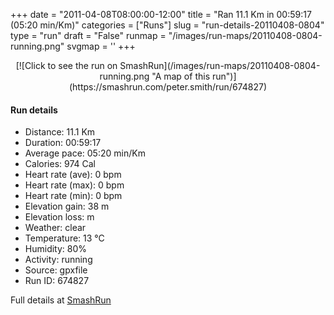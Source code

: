 +++
date = "2011-04-08T08:00:00-12:00"
title = "Ran 11.1 Km in 00:59:17 (05:20 min/Km)"
categories = ["Runs"]
slug = "run-details-20110408-0804"
type = "run"
draft = "False"
runmap = "/images/run-maps/20110408-0804-running.png"
svgmap = '<polyline points="0 58, 1 60, 5 57, 10 51, 14 49, 17 48, 20 50, 21 50, 24 49, 27 45, 30 45, 42 45, 48 49, 52 53, 56 55, 61 56, 70 56, 78 53, 83 51, 92 53, 96 52, 99 49, 100 49, 98 43, 97 40, 97 39, 98 42, 100 48, 98 50, 96 52, 92 54, 92 54, 90 52, 83 51, 70 56, 62 56, 53 53, 47 47, 45 46, 32 45, 28 45, 23 49, 18 47, 17 48, 16 49, 11 51, 9 53, 1 60">'
+++



<!--more-->

<center>
[![Click to see the run on SmashRun](/images/run-maps/20110408-0804-running.png "A map of this run")](https://smashrun.com/peter.smith/run/674827)
</center>

#### Run details

* Distance: 11.1 Km
* Duration: 00:59:17
* Average pace: 05:20 min/Km
* Calories: 974 Cal
* Heart rate (ave): 0 bpm
* Heart rate (max): 0 bpm
* Heart rate (min): 0 bpm
* Elevation gain: 38 m
* Elevation loss:  m
* Weather: clear
* Temperature: 13 &deg;C
* Humidity: 80%
* Activity: running
* Source: gpxfile
* Run ID: 674827

Full details at [SmashRun](https://smashrun.com/peter.smith/run/674827)